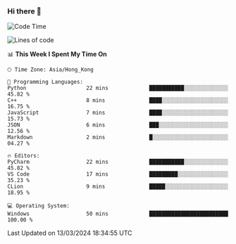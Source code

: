 ### Hi there 👋

<!--
**RoiexLee/RoiexLee** is a ✨ _special_ ✨ repository because its `README.md` (this file) appears on your GitHub profile.

Here are some ideas to get you started:

- 🔭 I’m currently working on ...
- 🌱 I’m currently learning ...
- 👯 I’m looking to collaborate on ...
- 🤔 I’m looking for help with ...
- 💬 Ask me about ...
- 📫 How to reach me: ...
- 😄 Pronouns: ...
- ⚡ Fun fact: ...
-->

<!--START_SECTION:waka-->
![Code Time](http://img.shields.io/badge/Code%20Time-479%20hrs%2012%20mins-blue)

![Lines of code](https://img.shields.io/badge/From%20Hello%20World%20I%27ve%20Written-37.3%20thousand%20lines%20of%20code-blue)

📊 **This Week I Spent My Time On** 

```text
🕑︎ Time Zone: Asia/Hong_Kong

💬 Programming Languages: 
Python                   22 mins             ███████████░░░░░░░░░░░░░░   45.82 % 
C++                      8 mins              ████░░░░░░░░░░░░░░░░░░░░░   16.75 % 
JavaScript               7 mins              ████░░░░░░░░░░░░░░░░░░░░░   15.73 % 
JSON                     6 mins              ███░░░░░░░░░░░░░░░░░░░░░░   12.56 % 
Markdown                 2 mins              █░░░░░░░░░░░░░░░░░░░░░░░░   04.27 % 

🔥 Editors: 
PyCharm                  22 mins             ███████████░░░░░░░░░░░░░░   45.82 % 
VS Code                  17 mins             █████████░░░░░░░░░░░░░░░░   35.23 % 
CLion                    9 mins              █████░░░░░░░░░░░░░░░░░░░░   18.95 % 

💻 Operating System: 
Windows                  50 mins             █████████████████████████   100.00 % 
```


 Last Updated on 13/03/2024 18:34:55 UTC
<!--END_SECTION:waka-->
